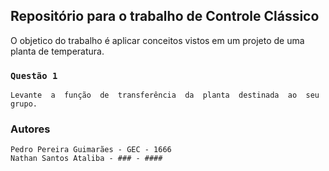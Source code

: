 ## Repositório para o trabalho de Controle Clássico

O objetico do trabalho é aplicar conceitos vistos em um projeto de uma planta de temperatura.

### ```Questão 1```
```
Levante  a  função  de  transferência  da  planta  destinada  ao  seu  grupo.
```


### Autores
```
Pedro Pereira Guimarães - GEC - 1666
Nathan Santos Ataliba - ### - ####
```



